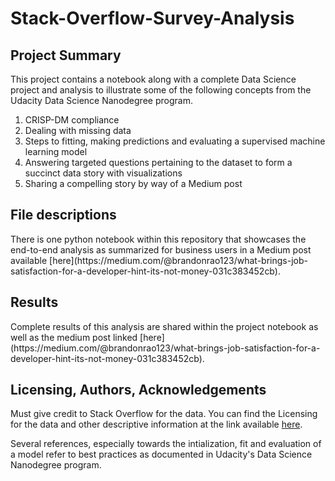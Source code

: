 # Stack-Overflow-Survey-Analysis

## Project Summary
<p>This project contains a notebook along with a complete Data Science project and analysis to illustrate some of the following concepts from the Udacity Data Science Nanodegree program.</p>
<ol>
  <li>CRISP-DM compliance</li>
  <li>Dealing with missing data</li>
  <li>Steps to fitting, making predictions and evaluating a supervised machine learning model</li>
  <li>Answering targeted questions pertaining to the dataset to form a succinct data story with visualizations</li>
  <li>Sharing a compelling story by way of a Medium post</li>
</ol>

## File descriptions
<p>There is one python notebook within this repository that showcases the end-to-end analysis as summarized for business users in a Medium post available [here](https://medium.com/@brandonrao123/what-brings-job-satisfaction-for-a-developer-hint-its-not-money-031c383452cb).</p>

## Results
<p>Complete results of this analysis are shared within the project notebook as well as the medium post linked [here](https://medium.com/@brandonrao123/what-brings-job-satisfaction-for-a-developer-hint-its-not-money-031c383452cb).</p>

## Licensing, Authors, Acknowledgements<a name="licensing"></a>
Must give credit to Stack Overflow for the data.  You can find the Licensing for the data and other descriptive information at the link available [here](https://survey.stackoverflow.co/).

Several references, especially towards the intialization, fit and evaluation of a model refer to best practices as documented in Udacity's Data Science Nanodegree program. 
